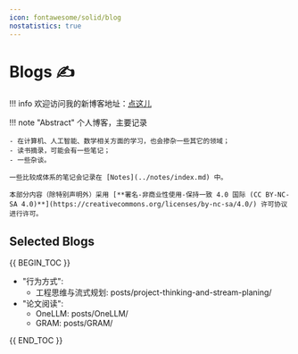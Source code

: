 ```yaml
---
icon: fontawesome/solid/blog
nostatistics: true
---
```

# Blogs ✍

!!! info
    欢迎访问我的新博客地址：[点这儿](https://kinnariyamamatanha.github.io/blog/)

!!! note "Abstract"
    个人博客，主要记录

    - 在计算机、人工智能、数学相关方面的学习，也会掺杂一些其它的领域；
    - 读书摘录，可能会有一些笔记；
    - 一些杂谈。

    一些比较成体系的笔记会记录在 [Notes](../notes/index.md) 中。

    本部分内容（除特别声明外）采用 [**署名-非商业性使用-保持一致 4.0 国际 (CC BY-NC-SA 4.0)**](https://creativecommons.org/licenses/by-nc-sa/4.0/) 许可协议进行许可。

## Selected Blogs

{{ BEGIN_TOC }}

- "行为方式":
    - 工程思维与流式规划: posts/project-thinking-and-stream-planing/
- "论文阅读":
    - OneLLM: posts/OneLLM/
    - GRAM: posts/GRAM/

{{ END_TOC }}
